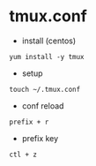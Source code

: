 # tmux.conf

* install (centos)
```
yum install -y tmux
```

* setup
```
touch ~/.tmux.conf
```

* conf reload
```
prefix + r
```

* prefix key
```
ctl + z
```
